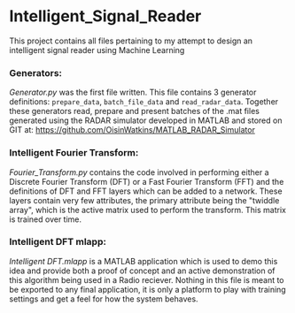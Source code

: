 # Intelligent_Signal_Reader
This project contains all files pertaining to my attempt to design an intelligent signal reader using Machine Learning

### Generators:
_Generator.py_ was the first file written. This file contains 3 generator definitions: `prepare_data`, 
`batch_file_data` and `read_radar_data`. Together these generators read, prepare and present batches of the .mat files
generated using the RADAR simulator developed in MATLAB and stored on GIT at: 
https://github.com/OisinWatkins/MATLAB_RADAR_Simulator

### Intelligent Fourier Transform:
_Fourier_Transform.py_ contains the code involved in performing either a Discrete Fourier Transform (DFT) or a Fast 
Fourier Transform (FFT) and the definitions of DFT and FFT layers which can be added to a network. These layers
contain very few attributes, the primary attribute being the "twiddle array", which is the active matrix used to 
perform the transform. This matrix is trained over time. 

### Intelligent DFT mlapp:
_Intelligent DFT.mlapp_ is a MATLAB application which is used to demo this idea and provide both a proof of concept and
an active demonstration of this algorithm being used in a Radio reciever. Nothing in this file is meant to be exported to
any final application, it is only a platform to play with training settings and get a feel for how the system behaves.
